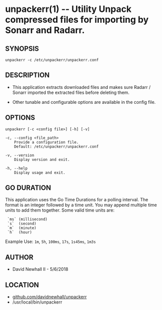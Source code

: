 unpackerr(1) -- Utility Unpack compressed files for importing by Sonarr and Radarr.
===

SYNOPSIS
---

`unpackerr -c /etc/unpackerr/unpackerr.conf`

DESCRIPTION
---
*   This application extracts downloaded files and makes sure
    Radarr / Sonarr imported the extracted files before deleting them.

*   Other tunable and configurable options are available in the config file.

OPTIONS
---
`unpackerr [-c <config file>] [-h] [-v]`

    -c, --config <file_path>
        Provide a configuration file.
        Default: /etc/unpackerr/unpackerr.conf

    -v, --version
        Display version and exit.

    -h, --help
        Display usage and exit.


GO DURATION
---
This application uses the Go Time Durations for a polling interval.
The format is an integer followed by a time unit. You may append
multiple time units to add them together. Some valid time units are:

     `ms` (millisecond)
     `s`  (second)
     `m`  (minute)
     `h`  (hour)

Example Use: `1m`, `5h`, `100ms`, `17s`, `1s45ms`, `1m3s`

AUTHOR
---
*   David Newhall II - 5/6/2018

LOCATION
---
*   [github.com/davidnewhall/unpackerr](https://github.com/davidnewhall/unpackerr)
*   /usr/local/bin/unpackerr
